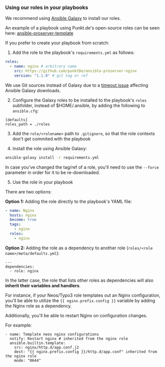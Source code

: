 ### Using our roles in your playbooks

We recommend using [Ansible Galaxy](https://galaxy.ansible.com/ui/) to install our roles.

An example of a playbook using Punkt.de's open-source roles can be seen here: [ansible-proserver-template](https://github.com/punktDe/ansible-proserver-template)

If you prefer to create your playbook from scratch:

1. Add the role to the playbook's `requirements.yml` as follows:
```yaml
roles:
  - name: nginx # arbitrary name
    src: https://github.com/punktDe/ansible-proserver-nginx
    version: "1.1.0" # git tag or ref
```
We use Git sources instead of Galaxy due to a [timeout issue](https://github.com/ansible/galaxy/issues/2302) affecting Ansible Galaxy downloads.

2. Configure the Galaxy roles to be installed to the playbook's `roles` subfolder, instead of $HOME/.ansible, by adding the following to `ansible.cfg`:
```
[defaults]
roles_path = ./roles
```

3. Add the `role/<rolename>` path to `.gitignore`, so that the role contexts don't get commited with the playbook

4. Install the role using Ansible Galaxy:
```bash
ansible-galaxy install -r requirements.yml
```
In case you've changed the tag/ref of a role, you'll need to use the `--force` parameter in order for it to be re-downloaded.

5. Use the role in your playbook

There are two options:

**Option 1:** Adding the role directly to the playbook's YAML file:
```yaml
- name: Nginx
  hosts: nginx
  become: true
  tags:
    - nginx
  roles:
    - nginx
```

**Option 2:** Adding the role as a dependency to another role (`roles/<role name>/meta/defaults.yml`):
```
---
dependencies:
  - role: nginx
```

In the latter case, the role that lists other roles as dependencies will also **inherit their variables and handlers**.

For instance, if your Neos/Typo3 role templates out an Nginx configuration, you'll be able to utilize the `{{ nginx.prefix.config }}` variable by adding the Nginx role as a dependency.

Additionally, you'll be able to restart Nginx on configuration changes.

For example:
```
- name: Template neos nginx configurations
  notify: Restart nginx # inherited from the nginx role
  ansible.builtin.template:
    src: nginx/http.d/app.conf.j2
    dest: "{{ nginx.prefix.config }}/http.d/app.conf" inherited from the nginx role
    mode: "0644"
```
